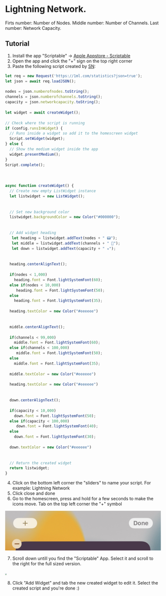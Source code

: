 # Lightning Network.

Firts number: Number of Nodes.
Middle number: Number of Channels.
Last number: Network Capacity.

## Tutorial

1. Install the app "Scriptable" -> [Apple Appstore - Scriptable](https://apps.apple.com/ch/app/scriptable/id1405459188?l=en)
2. Open the app and click the "+" sign on the top right corner
3. Paste the following script created by [SN](https://twitter.com/__B__T__C__):

```js
let req = new Request('https://1ml.com/statistics?json=true');
let json = await req.loadJSON();

nodes = json.numberofnodes.toString();
channels = json.numberofchannels.toString();
capacity = json.networkcapacity.toString();

let widget = await createWidget();

// Check where the script is running
if (config.runsInWidget) {
  // Runs inside a widget so add it to the homescreen widget
  Script.setWidget(widget);
} else {
  // Show the medium widget inside the app
  widget.presentMedium();
}
Script.complete();



async function createWidget() {
  // Create new empty ListWidget instance
  let listwidget = new ListWidget();

  
  // Set new background color
  listwidget.backgroundColor = new Color("#000000");


  // Add widget heading  
   let heading = listwidget.addText(nodes + " 📟");    
   let middle = listwidget.addText(channels + " 🔀"); 
   let down = listwidget.addText(capacity + " ☣️"); 
   

  heading.centerAlignText();
  
  if(nodes < 1,000)
    heading.font = Font.lightSystemFont(60);
  else if(nodes < 10,000)
     heading.font = Font.lightSystemFont(50);
  else
    heading.font = Font.lightSystemFont(35);
    
  heading.textColor = new Color("#eeeeee")
  

  middle.centerAlignText();
  
  if(channels < 99,000)
    middle.font = Font.lightSystemFont(60);
  else if(channels < 100,000)
     middle.font = Font.lightSystemFont(50);
  else
    middle.font = Font.lightSystemFont(35);
    
  middle.textColor = new Color("#eeeeee")  
  
  heading.textColor = new Color("#eeeeee")
  

  down.centerAlignText();
  
  if(capacity < 10,000)
    down.font = Font.lightSystemFont(50);
  else if(capacity < 100,000)
     down.font = Font.lightSystemFont(40);
  else
    down.font = Font.lightSystemFont(30);
    
  down.textColor = new Color("#eeeeee")    
    

  // Return the created widget
  return listwidget;
}
```

4. Click on the bottom left corner the "sliders" to name your script. For example: Lightning Network
5. Click close and done
6. Go to the homescreen, press and hold for a few seconds to make the icons move. Tab on the top left corner the "+" symbol

<img src="./images/2.PNG" style="zoom: 50%;" />

7. Scroll down untill you find the "Scriptable" App. Select it and scroll to the right for the full sized version.

<img src="./images/3.PNG" style="zoom: 30%;" />

8. Click "Add Widget" and tab the new created widget to edit it. Select the created script and you're done :)
